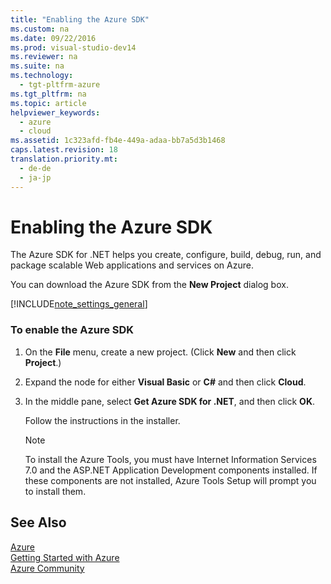 ```yaml
---
title: "Enabling the Azure SDK"
ms.custom: na
ms.date: 09/22/2016
ms.prod: visual-studio-dev14
ms.reviewer: na
ms.suite: na
ms.technology: 
  - tgt-pltfrm-azure
ms.tgt_pltfrm: na
ms.topic: article
helpviewer_keywords: 
  - azure
  - cloud
ms.assetid: 1c323afd-fb4e-449a-adaa-bb7a5d3b1468
caps.latest.revision: 18
translation.priority.mt: 
  - de-de
  - ja-jp
---
```

# Enabling the Azure SDK
The Azure SDK for .NET helps you create, configure, build, debug, run, and package scalable Web applications and services on Azure.  
  
 You can download the Azure SDK from the **New Project** dialog box.  
  
 [!INCLUDE[note_settings_general](../vs140/includes/note_settings_general_md.md)]  
  
### To enable the Azure SDK  
  
1.  On the **File** menu, create a new project. (Click **New** and then click **Project**.)  
  
2.  Expand the node for either **Visual Basic** or **C#** and then click **Cloud**.  
  
3.  In the middle pane, select **Get Azure SDK for .NET**, and then click **OK**.  
  
     Follow the instructions in the installer.  
  
    > [!NOTE]
    >  To install the Azure Tools, you must have Internet Information Services 7.0 and the ASP.NET Application Development components installed. If these components are not installed, Azure Tools Setup will prompt you to install them.  
  
## See Also  
 [Azure](http://go.microsoft.com/fwlink?LinkID=164788)   
 [Getting Started with Azure](http://go.microsoft.com/fwlink?LinkID=159361)   
 [Azure Community](http://go.microsoft.com/fwlink?LinkID=159370)